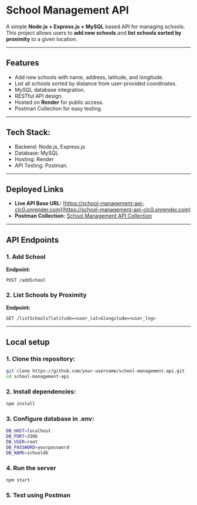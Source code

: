 # School Management API

A simple **Node.js + Express.js + MySQL** based API for managing schools.  
This project allows users to **add new schools** and **list schools sorted by proximity** to a given location.

---

##  Features
- Add new schools with name, address, latitude, and longitude.
- List all schools sorted by distance from user-provided coordinates.
- MySQL database integration.
- RESTful API design.
- Hosted on **Render** for public access.
- Postman Collection for easy testing.

---

## Tech Stack: 

- Backend: Node.js, Express.js
- Database: MySQL
- Hosting: Render
- API Testing: Postman.

---

##  Deployed Links
- **Live API Base URL:** [https://school-management-api-clc0.onrender.com](https://school-management-api-clc0.onrender.com)  
- **Postman Collection:** [School Management API Collection](https://www.postman.com/priyanshagarwal-8087186/school-management-apis/collection/x20iahw/school-management-api?action=share&source=copy-link&creator=45738153)  

---

##  API Endpoints

### 1. Add School
**Endpoint:**  
```http 
POST /addSchool
```

### 2. List Schools by Proximity
**Endpoint:**
```http
GET /listSchools?latitude=<user_lat>&longitude=<user_lng>
```
---

##  Local setup 
### 1. Clone this repository:
```bash
git clone https://github.com/your-username/school-management-api.git
cd school-management-api
```
### 2. Install dependencies:
````bash
npm install
````
### 3. Configure database in .env:
``` bash
DB_HOST=localhost
DB_PORT=3306
DB_USER=root
DB_PASSWORD=yourpassword
DB_NAME=schooldb
```
### 4. Run the server
```bash
npm start
```
### 5. Test using Postman

